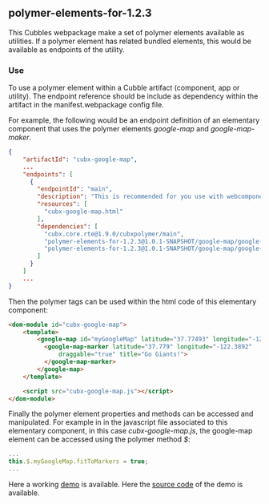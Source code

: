 ## polymer-elements-for-1.2.3

This Cubbles webpackage make a set of polymer elements available as utilities. If a polymer
element has related bundled elements, this would be available as endpoints of the utility.

### Use
To use a polymer element within a Cubble artifact (component, app or utility). The endpoint
reference should be include as dependency within the artifact in the manifest.webpackage
config file.

For example, the following would be an endpoint definition of an elementary component
that uses the polymer elements _google-map_ and _google-map-maker_.

```JSON
{
    "artifactId": "cubx-google-map",
    ...
    "endpoints": [
      {
        "endpointId": "main",
        "description": "This is recommended for you use with webcomponents.",
        "resources": [
          "cubx-google-map.html"
        ],
        "dependencies": [
          "cubx.core.rte@1.9.0/cubxpolymer/main",
          "polymer-elements-for-1.2.3@1.0.1-SNAPSHOT/google-map/google-map",
          "polymer-elements-for-1.2.3@1.0.1-SNAPSHOT/google-map/google-map-marker"
        ]
      }
    ]
    ...
}
```

Then the polymer tags can be used within the html code of this elementary component:

```HTML
<dom-module id="cubx-google-map">
    <template>
        <google-map id="myGoogleMap" latitude="37.77493" longitude="-122.41942">
          <google-map-marker latitude="37.779" longitude="-122.3892"
              draggable="true" title="Go Giants!">
          </google-map-marker>
        </google-map>
    </template>

    <script src="cubx-google-map.js"></script>
</dom-module>
```

Finally the polymer element properties and methods can be accessed and manipulated. For example
in in the javascript file associated to this elementary component, in this case
_cubx-google-map.js_, the google-map element can be accessed using the polymer method _$_:

```javascript
...
this.$.myGoogleMap.fitToMarkers = true;
...
```

Here a working [demo](https://cubbles.world/sandbox/com.incowia.cubx-google-map@0.1.0-SNAPSHOT/cubx-google-map/demo/index.html) is available.
Here the [source code](https://github.com/iCubbles/cubx-polymer-elements/tree/master/webpackages/com.incowia.cubx-google-map) of the demo is available.
